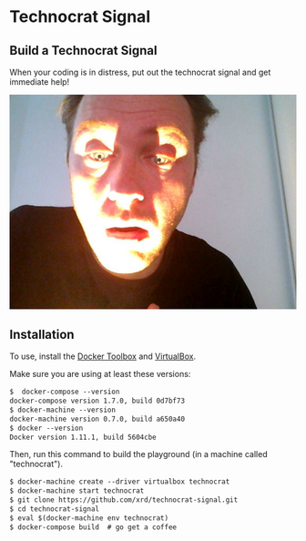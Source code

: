 # Technocrat Signal

## Build a Technocrat Signal

When your coding is in distress, put out the technocrat signal and get immediate help!

![](technocrat-signal.png)

## Installation

To use, install the [Docker Toolbox](https://www.docker.com/products/docker-toolbox) and [VirtualBox](https://www.virtualbox.org/wiki/Downloads).

Make sure you are using at least these versions:

```
$  docker-compose --version
docker-compose version 1.7.0, build 0d7bf73
$ docker-machine --version
docker-machine version 0.7.0, build a650a40
$ docker --version
Docker version 1.11.1, build 5604cbe
```

Then, run this command to build the playground (in a machine called "technocrat").

```
$ docker-machine create --driver virtualbox technocrat
$ docker-machine start technocrat
$ git clone https://github.com/xrd/technocrat-signal.git
$ cd technocrat-signal
$ eval $(docker-machine env technocrat)
$ docker-compose build  # go get a coffee
```
